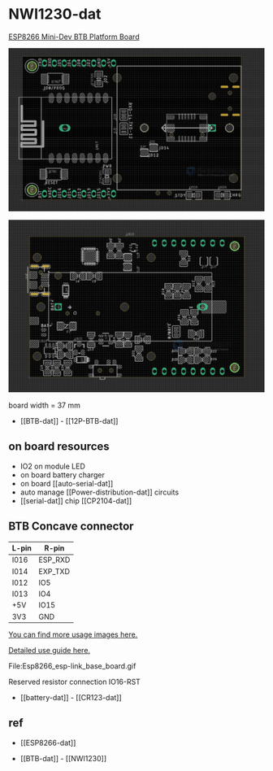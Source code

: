 
# NWI1230-dat

[ESP8266 Mini-Dev BTB Platform Board](https://www.electrodragon.com/product/esp8266-mini-dev-platform-board/)

![](2024-02-23-18-44-53.png)

![](2024-02-23-18-45-52.png)

board width = 37 mm

- [[BTB-dat]] - [[12P-BTB-dat]]

## on board resources 

- IO2 on module LED 
- on board battery charger 
- on board [[auto-serial-dat]]
- auto manage [[Power-distribution-dat]] circuits 
- [[serial-dat]] chip [[CP2104-dat]]

## BTB Concave connector 

| L-pin | R-pin   |
| ----- | ------- |
| I016  | ESP_RXD |
| I014  | EXP_TXD |
| I012  | IO5     |
| I013  | IO4     |
| +5V   | IO15    |
| 3V3   | GND     |


[You can find more usage images here.](https://www.electrodragon.com/portfolio/stackable-mod-and-base-mb-series/)


[Detailed use guide here.](https://www.electrodragon.com/w/Category:ED_Platform)

File:Esp8266_esp-link_base_board.gif

Reserved resistor connection IO16-RST

- [[battery-dat]] - [[CR123-dat]]






## ref 

- [[ESP8266-dat]]

- [[BTB-dat]] - [[NWI1230]]